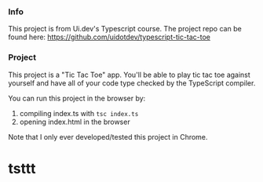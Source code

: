 ### Info

This project is from Ui.dev's Typescript course. 
The project repo can be found here: https://github.com/uidotdev/typescript-tic-tac-toe

### Project

This project is a "Tic Tac Toe" app. You'll be able to play tic tac toe against yourself and have all of your code type checked by the TypeScript compiler.

You can run this project in the browser by:
1. compiling index.ts with `tsc index.ts`
2. opening index.html in the browser

Note that I only ever developed/tested this project in Chrome.

# tsttt
